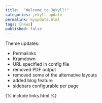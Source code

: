 ```yaml
---
title:  "Welcome to Jekyll!"
categories: jekyll update
permalink: myupdate.html
tags: [news]
published: false
---
```



Theme updates:

- Permalinks
- Kramdown
- URL specified in config file
- removed PDF output
- removed some of the alternative layouts
- added blog feature
- sidebars configurable per page

{% include links.html %}
